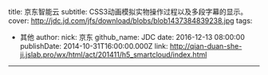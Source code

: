 title: 京东智能云
subtitle: CSS3动画模拟实物操作过程以及多段字幕的显示。
cover: http://jdc.jd.com/jfs/download/blobs/blob1437384839238.jpg
tags:
  - 其他
author:
  nick: 京东
  github_name: JDC
date: 2016-12-13 08:00:00
publishDate: 2014-10-31T16:00:00.000Z
link: http://qian-duan-she-ji.jslab.pro/wx/html/act/201411/h5_smartcloud/index.html

---
